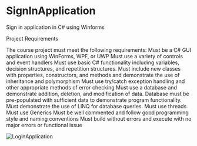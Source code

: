 # SignInApplication
Sign in application in C# using Winforms

Project Requirements 

The course project must meet the following requirements: 
Must be a C# GUI application using WinForms, WPF, or UWP
 Must use a variety of controls and event handlers
 Must use basic C# functionality including variables, decision structures, and repetition 
structures.
 Must include new classes with properties, constructors, and methods and demonstrate the 
use of inheritance and polymorphism
 Must use try/catch exception handling and other appropriate methods of error checking
 Must use a database and demonstrate addition, deletion, and modification of data. 
Database must be pre-populated with sufficient data to demonstrate program 
functionality.
 Must demonstrate the use of LINQ for database queries.
 Must use threads
 Must use Generics
 Must be well commented and follow good programming style and naming conventions
 Must build without errors and execute with no major errors or functional issue

![LoginApplication](https://user-images.githubusercontent.com/64448202/147584376-a410ac2c-c9ea-4c54-85eb-d564c3e74848.gif)
